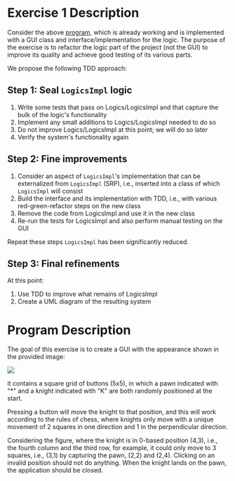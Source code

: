 # Exercise 1 Description
Consider the above [program](#program-description), 
 which is already working and is implemented with a GUI class 
 and interface/implementation for the logic. 
 The purpose of the exercise is to refactor the logic part of the project 
 (not the GUI) to improve its quality and achieve good testing of its various parts.

We propose the following TDD approach:

## Step 1: Seal ```LogicsImpl``` logic
1. Write some tests that pass on Logics/LogicsImpl and that capture the bulk of the logic's functionality
2. Implement any small additions to Logics/LogicsImpl needed to do so
3. Do not improve Logics/LogicsImpl at this point; we will do so later
4. Verify the system's functionality again

## Step 2: Fine improvements
1. Consider an aspect of `LogicsImpl`'s implementation that can be externalized from `LogicsImpl` (SRP), i.e., inserted into a class of which `LogicsImpl` will consist
2. Build the interface and its implementation with TDD, i.e., with various red-green-refactor steps on the new class
3. Remove the code from LogicsImpl and use it in the new class
4. Re-run the tests for LogicsImpl and also perform manual testing on the GUI

Repeat these steps `LogicsImpl` has been significantly reduced. 

## Step 3: Final refinements
At this point:
1. Use TDD to improve what remains of LogicsImpl
2. Create a UML diagram of the resulting system

# Program Description
The goal of this exercise is to create
a GUI with the appearance shown in the provided image:

![](https://user-images.githubusercontent.com/23448811/222983821-6b32db03-87fc-4bb6-9760-2e67c2f3f588.png)

it contains a square grid of buttons (5x5),
in which a pawn indicated with "*" and a knight indicated with "K"
are both randomly positioned at the start.

Pressing a button will move the knight to that position,
and this will work according to the rules of chess,
where knights only move with a unique movement of 2 squares
in one direction and 1 in the perpendicular direction.

Considering the figure,
where the knight is in 0-based position (4,3), i.e.,
the fourth column and the third row, for example,
it could only move to 3 squares,
i.e., (3,1) by capturing the pawn, (2,2) and (2,4).
Clicking on an invalid position should not do anything.
When the knight lands on the pawn, the application should be closed.
